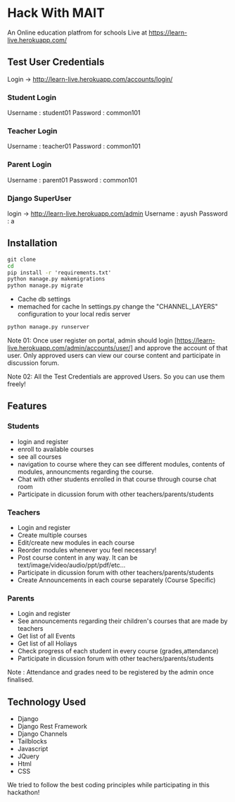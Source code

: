 # Hack With MAIT

An Online education platfrom for schools 
Live at https://learn-live.herokuapp.com/

## Test User Credentials

Login -> http://learn-live.herokuapp.com/accounts/login/

### Student Login
Username : student01
Password : common101

### Teacher Login
Username : teacher01
Password : common101

### Parent Login
Username : parent01
Password : common101

### Django SuperUser
login -> http://learn-live.herokuapp.com/admin
Username : ayush
Password : a

## Installation
```bat
git clone 
cd 
pip install -r 'requirements.txt'
python manage.py makemigrations
python manage.py migrate

```

- Cache db settings
- memached for cache
In settings.py change the "CHANNEL_LAYERS" configuration to your local redis server

```bat
python manage.py runserver
```

Note 01: Once user register on portal, admin should login <here>[https://learn-live.herokuapp.com/admin/accounts/user/] and approve the account of that user. Only approved users can view our course content and participate in discussion forum.

Note 02: All the Test Credentials are approved Users. So you can use them freely!

## Features 

### Students

- login and register
- enroll to available courses
- see all courses 
- navigation to course where they can see different modules, contents of modules, announcments regarding the course.
- Chat with other students enrolled in that course through course chat room
- Participate in dicussion forum with other teachers/parents/students


### Teachers
- Login and register
- Create multiple courses
- Edit/create new modules in each course
- Reorder modules whenever you feel necessary!
- Post course content in any way. It can be text/image/video/audio/ppt/pdf/etc... 
- Participate in dicussion forum with other teachers/parents/students
- Create Announcements in each course separately (Course Specific)


### Parents
- Login and register
- See announcements regarding their children's courses that are made by teachers
- Get list of all Events 
- Get list of all Holiays
- Check progress of each student in every course (grades,attendance) 
- Participate in dicussion forum with other teachers/parents/students

Note : Attendance and grades need to be registered by the admin once finalised.


## Technology Used
- Django 
- Django Rest Framework
- Django Channels
- Tailblocks
- Javascript
- JQuery
- Html
- CSS

We tried to follow the best coding principles while participating in this hackathon!

